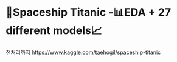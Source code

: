 # 🚀Spaceship Titanic -📊EDA + 27 different models📈
전처리까지
https://www.kaggle.com/taehogil/spaceship-titanic
